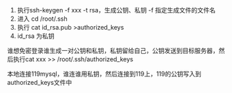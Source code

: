 1. 执行ssh-keygen -f xxx -t rsa，生成公钥、私钥 -f 指定生成文件的文件名
2. 进入 cd /root/.ssh
3. 执行 cat id_rsa.pub >authorized_keys
4. id_rsa 为私钥

谁想免密登录谁生成一对公钥和私钥，私钥留给自己，公钥发送到目标服务器，然后执行cat xxx >> /root/.ssh/authorized_keys

本地连接119mysql，谁连谁用私钥，然后连接到119上，119的公钥写入到authorized_keys文件中
